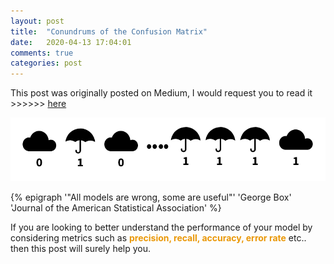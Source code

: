 ```yaml
---
layout: post
title:  "Conundrums of the Confusion Matrix"
date:   2020-04-13 17:04:01
comments: true
categories: post
---
```



This post was originally posted on Medium,
I would request you to read it >>>>>> [here](https://medium.com/convergeml/conundrums-of-the-confusion-matrix-2fa82293707a)

<a href="https://medium.com/convergeml/conundrums-of-the-confusion-matrix-2fa82293707a">
<img src="assets/img/image1.png">
</a>

{% epigraph '"All models are wrong, some are useful"' 'George Box' 'Journal of the American Statistical Association' %}


If you are looking to better understand the performance of your model by considering metrics such as <span style="color:#ea9808; font-weight: bold">precision, recall, accuracy, error rate</span> etc.. then this post will surely help you. 
